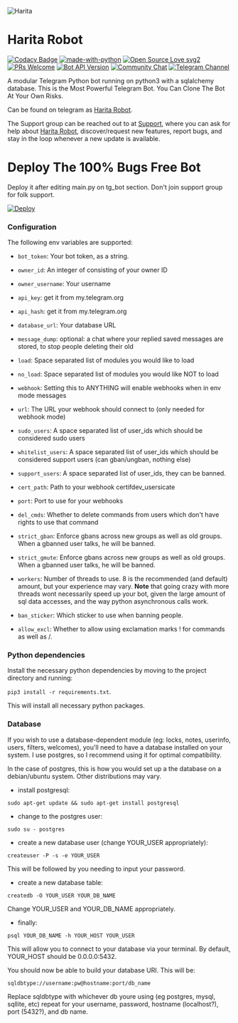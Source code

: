 ![Harita](https://telegra.ph/file/bfc6d21b24e9af9c79a62.png)
# Harita Robot 
[![Codacy Badge](https://api.codacy.com/project/badge/Grade/43872978473d46a0a44de96c96e62e27)](https://app.codacy.com/manual/Avishekbhattacharjee/Anie-Robot?utm_source=github.com&utm_medium=referral&utm_content=Avishekbhattacharjee/Anie-Robot&utm_campaign=Badge_Grade_Dashboard) 
[![made-with-python](https://img.shields.io/badge/Made%20with-Python-1f425f.svg)](https://www.python.org/)
[![Open Source Love svg2](https://badges.frapsoft.com/os/v2/open-source.svg?v=103)](https://github.com/ellerbrock/open-source-badges/) [![PRs Welcome](https://img.shields.io/badge/PRs-welcome-brightgreen.svg?style=flat-square)](http://makeapullrequest.com) [![Bot API Version](https://img.shields.io/badge/Bot%20API-v4.8-f36caf.svg?style=flat-square)](https://core.telegram.org/bots/api) [![Community Chat](https://img.shields.io/badge/Community-Chat-blueChat?style=flat-square&logo=telegram)](https://t.me/Haritasupport)
[![Telegram Channel](https://img.shields.io/badge/Telegram-Channel-orange)](https://t.me/HaritaNews)

A modular Telegram Python bot running on python3 with a sqlalchemy database. This is the Most Powerful Telegram Bot. You Can Clone The Bot At Your Own Risks.

Can be found on telegram as [Harita Robot](https://t.me/HaritaRobot).

The Support group can be reached out to at [Support](https://t.me/HaritaSupport), where you can ask for help about [Harita Robot](https://t.me/HaritaRobot), discover/request new features, report bugs, and stay in the loop whenever a new update is available. 

# Deploy The 100% Bugs Free Bot

Deploy it after editing main.py on tg_bot section. Don't join support group for folk support.




[![Deploy](https://www.herokucdn.com/deploy/button.svg)](https://heroku.com/deploy?template=https://github.com/Jackandoggy/cliffaritha)

### Configuration

 
The following env variables are supported:

 - `bot_token`: Your bot token, as a string.
 - `owner_id`: An integer of consisting of your owner ID
 - `owner_username`: Your username
 - `api_key`: get it from my.telegram.org 
 - `api_hash`: get it from my.telegram.org
 - `database_url`: Your database URL
 - `message_dump`: optional: a chat where your replied saved messages are stored, to stop people deleting their old 
 - `load`: Space separated list of modules you would like to load
 - `no_load`: Space separated list of modules you would like NOT to load
 - `webhook`: Setting this to ANYTHING will enable webhooks when in env mode
 messages
 - `url`: The URL your webhook should connect to (only needed for webhook mode)

 - `sudo_users`: A space separated list of user_ids which should be considered sudo users
 - `whitelist_users`: A space separated list of user_ids which should be considered support users (can gban/ungban,
 nothing else)
 - `support_users`: A space separated list of user_ids, they can be banned.
 - `cert_path`: Path to your webhook certifdev_usersicate
 - `port`: Port to use for your webhooks
 - `del_cmds`: Whether to delete commands from users which don't have rights to use that command
 - `strict_gban`: Enforce gbans across new groups as well as old groups. When a gbanned user talks, he will be banned.
 - `strict_gmute`: Enforce gbans across new groups as well as old groups. When a gbanned user talks, he will be banned.
 - `workers`: Number of threads to use. 8 is the recommended (and default) amount, but your experience may vary.
 __Note__ that going crazy with more threads wont necessarily speed up your bot, given the large amount of sql data 
 accesses, and the way python asynchronous calls work.
 - `ban_sticker`: Which sticker to use when banning people.
 - `allow_excl`: Whether to allow using exclamation marks ! for commands as well as /.

### Python dependencies

Install the necessary python dependencies by moving to the project directory and running:

`pip3 install -r requirements.txt`.

This will install all necessary python packages.

### Database

If you wish to use a database-dependent module (eg: locks, notes, userinfo, users, filters, welcomes),
you'll need to have a database installed on your system. I use postgres, so I recommend using it for optimal compatibility.

In the case of postgres, this is how you would set up a the database on a debian/ubuntu system. Other distributions may vary.

- install postgresql:

`sudo apt-get update && sudo apt-get install postgresql`

- change to the postgres user:

`sudo su - postgres`

- create a new database user (change YOUR_USER appropriately):

`createuser -P -s -e YOUR_USER`

This will be followed by you needing to input your password.

- create a new database table:

`createdb -O YOUR_USER YOUR_DB_NAME`

Change YOUR_USER and YOUR_DB_NAME appropriately.

- finally:

`psql YOUR_DB_NAME -h YOUR_HOST YOUR_USER`

This will allow you to connect to your database via your terminal.
By default, YOUR_HOST should be 0.0.0.0:5432.

You should now be able to build your database URI. This will be:

`sqldbtype://username:pw@hostname:port/db_name`

Replace sqldbtype with whichever db youre using (eg postgres, mysql, sqllite, etc)
repeat for your username, password, hostname (localhost?), port (5432?), and db name.
